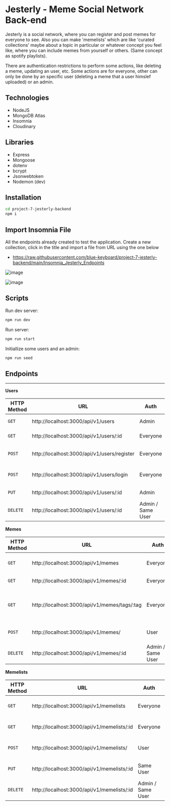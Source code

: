 # Jesterly - Meme Social Network Back-end

Jesterly is a social network, where you can register and post memes for everyone to see. Also you can make 'memelists' which are like 'curated collections' maybe about a topic in particular or whatever concept you feel like, where you can include memes from yourself or others. (Same concept as spotify playlists).

There are authentication restrictions to perform some actions, like deleting a meme, updating an user, etc. Some actions are for everyone, other can only be done by an specific user (deleting a meme that a user himslef uploaded) or an admin.

## Technologies

-  NodeJS
-  MongoDB Atlas
-  Insomnia
-  Cloudinary

## Libraries

-  Express
-  Mongoose
-  dotenv
-  bcrypt
-  Jsonwebtoken
-  Nodemon (dev)

## Installation

```sh
cd project-7-jesterly-backend
npm i
```

## Import Insomnia File

All the endpoints already created to test the application. Create a new collection, click in the title and import a file from URL using the one below

-  https://raw.githubusercontent.com/blue-keyboard/project-7-jesterly-backend/main/Insomnia_Jesterly_Endpoints

![image](https://github.com/user-attachments/assets/16710b23-209f-4812-a8b1-a635094f7e16)

![image](https://github.com/user-attachments/assets/20e42e50-20ff-41fa-ad1f-c41578af1e2a)

## Scripts

Run dev server:

```sh
npm run dev
```

Run server:

```sh
npm run start
```

Initiallize some users and an admin:

```sh
npm run seed
```

## Endpoints

---

**Users**

| HTTP Method | URL                                         | Auth              | Description                       |
| ----------- | ------------------------------------------- | ----------------- | --------------------------------- |
| `GET`       | http://localhost:3000/api/v1/users          | Admin             | Retrieves list of Users           |
| `GET`       | http://localhost:3000/api/v1/users/:id      | Everyone          | Retrieves User by Id              |
| `POST`      | http://localhost:3000/api/v1/users/register | Everyone          | Adds new User to database         |
| `POST`      | http://localhost:3000/api/v1/users/login    | Everyone          | Logins User and gives an Auth key |
| `PUT`       | http://localhost:3000/api/v1/users/:id      | Admin             | Updates User by Id                |
| `DELETE`    | http://localhost:3000/api/v1/users/:id      | Admin / Same User | Deletes Author by Id              |

**Memes**

| HTTP Method | URL                                          | Auth              | Description                              |
| ----------- | -------------------------------------------- | ----------------- | ---------------------------------------- |
| `GET`       | http://localhost:3000/api/v1/memes           | Everyone          | Retrieves list of Memes                  |
| `GET`       | http://localhost:3000/api/v1/memes/:id       | Everyone          | Retrieves Meme by Id                     |
| `GET`       | http://localhost:3000/api/v1/memes/tags/:tag | Everyone          | Retrieves list of Memes that matches tag |
| `POST`      | http://localhost:3000/api/v1/memes/          | User              | Adds new Meme to database                |
| `DELETE`    | http://localhost:3000/api/v1/memes/:id       | Admin / Same User | Deletes Meme by Id                       |

**Memelists**

| HTTP Method | URL                                        | Auth              | Description                   |
| ----------- | ------------------------------------------ | ----------------- | ----------------------------- |
| `GET`       | http://localhost:3000/api/v1/memelists     | Everyone          | Retrieves list of Memelists   |
| `GET`       | http://localhost:3000/api/v1/memelists/:id | Everyone          | Retrieves Memelist by Id      |
| `POST`      | http://localhost:3000/api/v1/memelists/    | User              | Adds new Memelist to database |
| `PUT`       | http://localhost:3000/api/v1/memelists/:id | Same User         | Updates Memelist by Id        |
| `DELETE`    | http://localhost:3000/api/v1/memelists/:id | Admin / Same User | Deletes Memelist by Id        |
